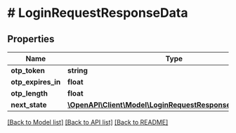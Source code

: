 # # LoginRequestResponseData

## Properties

Name | Type | Description | Notes
------------ | ------------- | ------------- | -------------
**otp_token** | **string** |  | [optional]
**otp_expires_in** | **float** |  | [optional]
**otp_length** | **float** |  | [optional]
**next_state** | [**\OpenAPI\Client\Model\LoginRequestResponseDataNextState**](LoginRequestResponseDataNextState.md) |  | [optional]

[[Back to Model list]](../../README.md#models) [[Back to API list]](../../README.md#endpoints) [[Back to README]](../../README.md)
